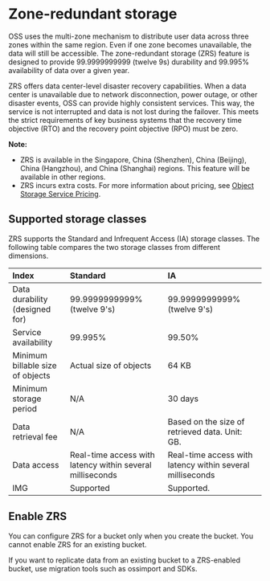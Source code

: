 # Zone-redundant storage

OSS uses the multi-zone mechanism to distribute user data across three zones within the same region. Even if one zone becomes unavailable, the data will still be accessible. The zone-redundant storage \(ZRS\) feature is designed to provide 99.9999999999 \(twelve 9s\) durability and 99.995% availability of data over a given year.

ZRS offers data center-level disaster recovery capabilities. When a data center is unavailable due to network disconnection, power outage, or other disaster events, OSS can provide highly consistent services. This way, the service is not interrupted and data is not lost during the failover. This meets the strict requirements of key business systems that the recovery time objective \(RTO\) and the recovery point objective \(RPO\) must be zero.

**Note:**

-   ZRS is available in the Singapore, China \(Shenzhen\), China \(Beijing\), China \(Hangzhou\), and China \(Shanghai\) regions. This feature will be available in other regions.
-   ZRS incurs extra costs. For more information about pricing, see [Object Storage Service Pricing](https://www.alibabacloud.com/zh/product/oss/pricing).

## Supported storage classes

ZRS supports the Standard and Infrequent Access \(IA\) storage classes. The following table compares the two storage classes from different dimensions.

|Index|Standard|IA|
|:----|:-------|:-|
|Data durability \(designed for\)|99.9999999999% \(twelve 9's\)|99.9999999999% \(twelve 9's\)|
|Service availability|99.995%|99.50%|
|Minimum billable size of objects|Actual size of objects|64 KB|
|Minimum storage period|N/A|30 days|
|Data retrieval fee|N/A|Based on the size of retrieved data. Unit: GB.|
|Data access|Real-time access with latency within several milliseconds|Real-time access with latency within several milliseconds|
|IMG|Supported|Supported.|

## Enable ZRS

You can configure ZRS for a bucket only when you create the bucket. You cannot enable ZRS for an existing bucket.

If you want to replicate data from an existing bucket to a ZRS-enabled bucket, use migration tools such as ossimport and SDKs.

